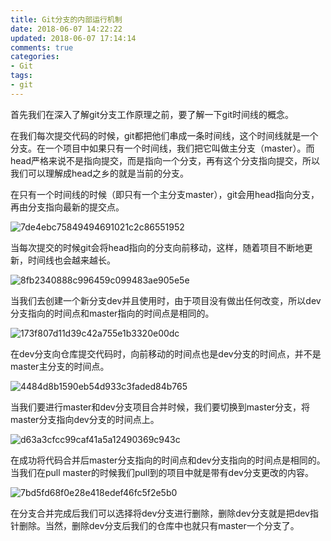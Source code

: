 ```yaml
---
title: Git分支的内部运行机制
date: 2018-06-07 14:22:22
updated: 2018-06-07 17:14:14
comments: true
categories:
- Git
tags:
- git
---
```


首先我们在深入了解git分支工作原理之前，要了解一下git时间线的概念。

在我们每次提交代码的时候，git都把他们串成一条时间线，这个时间线就是一个分支。在一个项目中如果只有一个时间线，我们把它叫做主分支（master）。而head严格来说不是指向提交，而是指向一个分支，再有这个分支指向提交，所以我们可以理解成head之乡的就是当前的分支。

在只有一个时间线的时候（即只有一个主分支master），git会用head指向分支，再由分支指向最新的提交点。

![7de4ebc75849494691021c2c86551952](/blog/Git分支的内部运行机制/7de4ebc75849494691021c2c86551952.png)

当每次提交的时候git会将head指向的分支向前移动，这样，随着项目不断地更新，时间线也会越来越长。

![8fb2340888c996459c099483ae905e5e](/blog/Git分支的内部运行机制/8fb2340888c996459c099483ae905e5e.png)

当我们去创建一个新分支dev并且使用时，由于项目没有做出任何改变，所以dev分支指向的时间点和master指向的时间点是相同的。

![173f807d11d39c42a755e1b3320e00dc](/blog/Git分支的内部运行机制/173f807d11d39c42a755e1b3320e00dc.png)

在dev分支向仓库提交代码时，向前移动的时间点也是dev分支的时间点，并不是master主分支的时间点。

![4484d8b1590eb54d933c3faded84b765](/blog/Git分支的内部运行机制/4484d8b1590eb54d933c3faded84b765.png)

当我们要进行master和dev分支项目合并时候，我们要切换到master分支，将master分支指向dev分支的时间点上。

![d63a3cfcc99caf41a5a12490369c943c](/blog/Git分支的内部运行机制/d63a3cfcc99caf41a5a12490369c943c.png)

在成功将代码合并后master分支指向的时间点和dev分支指向的时间点是相同的。当我们在pull master的时候我们pull到的项目中就是带有dev分支更改的内容。

![7bd5fd68f0e28e418edef46fc5f2e5b0](/blog/Git分支的内部运行机制/7bd5fd68f0e28e418edef46fc5f2e5b0.png)

在分支合并完成后我们可以选择将dev分支进行删除，删除dev分支就是把dev指针删除。当然，删除dev分支后我们的仓库中也就只有master一个分支了。
